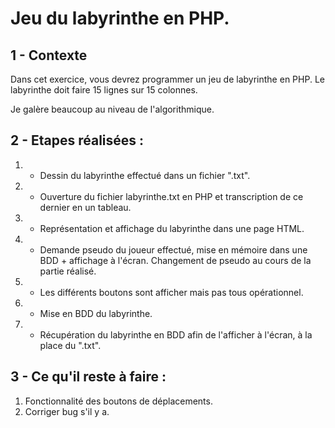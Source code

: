 # Jeu du labyrinthe en PHP.

## 1 - Contexte

Dans cet exercice, vous devrez programmer un jeu de labyrinthe en PHP. Le labyrinthe doit
faire 15 lignes sur 15 colonnes.

Je galère beaucoup au niveau de l'algorithmique.

## 2 - Etapes réalisées :

1. - Dessin du labyrinthe effectué dans un fichier ".txt".
2. - Ouverture du fichier labyrinthe.txt en PHP et transcription de ce dernier en un tableau.
3. - Représentation et affichage du labyrinthe dans une page HTML.
4. - Demande pseudo du joueur effectué, mise en mémoire dans une BDD + affichage à l'écran. Changement de pseudo au cours de la partie réalisé.
5. - Les différents boutons sont afficher mais pas tous opérationnel.
6. - Mise en BDD du labyrinthe.
7. - Récupération du labyrinthe en BDD afin de l'afficher à l'écran, à la place du ".txt".

## 3 - Ce qu'il reste à faire :

1. Fonctionnalité des boutons de déplacements.
2. Corriger bug s'il y a.